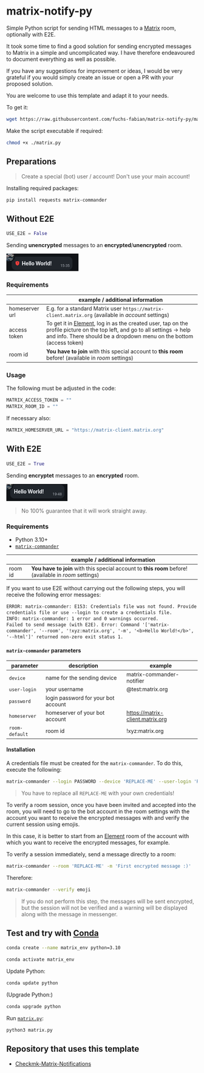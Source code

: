 # matrix-notify-py

Simple Python script for sending HTML messages to a [Matrix](https://matrix.org/) room, optionally with E2E.

It took some time to find a good solution for sending encrypted messages to Matrix in a simple and uncomplicated way. I have therefore endeavoured to document everything as well as possible.

If you have any suggestions for improvement or ideas, I would be very grateful if you would simply create an issue or open a PR with your proposed solution.

You are welcome to use this template and adapt it to your needs.

To get it:

```bash
wget https://raw.githubusercontent.com/fuchs-fabian/matrix-notify-py/main/matrix.py
```

Make the script executable if required:

```bash
chmod +x ./matrix.py
```

## Preparations

> Create a special (bot) user / account! Don't use your main account!

Installing required packages:

```bash
pip install requests matrix-commander
```

## Without E2E

```python
USE_E2E = False
```

Sending **unencrypted** messages to an **encrypted**/**unencrypted** room.

![Example without E2E](/images/example_without_e2e.png)

### Requirements

|                | example / additional information                                                                                                                                                                                          |
| -------------- | ------------------------------------------------------------------------------------------------------------------------------------------------------------------------------------------------------------------------- |
| homeserver url | E.g. for a standard Matrix user `https://matrix-client.matrix.org` (available in _account_ settings)                                                                                                                      |
| access token   | To get it in [Element](https://element.io/), log in as the created user, tap on the profile picture on the top left, and go to all settings → help and info. There should be a dropdown menu on the bottom (access token) |
| room id        | **You have to join** with this special account to **this room** before! (available in _room_ settings)                                                                                                                    |

### Usage

The following must be adjusted in the code:

```python
MATRIX_ACCESS_TOKEN = ""
MATRIX_ROOM_ID = ""
```

If necessary also:

```python
MATRIX_HOMESERVER_URL = "https://matrix-client.matrix.org"
```

## With E2E

```python
USE_E2E = True
```

Sending **encryptet** messages to an **encrypted** room.

![Example with E2E](/images/example_with_e2e.png)

> No 100% guarantee that it will work straight away.

### Requirements

- Python 3.10+
- [`matrix-commander`](https://github.com/8go/matrix-commander/tree/master)

|         | example / additional information                                                                       |
| ------- | ------------------------------------------------------------------------------------------------------ |
| room id | **You have to join** with this special account to **this room** before! (available in _room_ settings) |

If you want to use E2E without carrying out the following steps, you will receive the following error messages:

```
ERROR: matrix-commander: E153: Credentials file was not found. Provide credentials file or use --login to create a credentials file.
INFO: matrix-commander: 1 error and 0 warnings occurred.
Failed to send message (with E2E). Error: Command '['matrix-commander', '--room', '!xyz:matrix.org', '-m', '<b>Hello World!</b>', '--html']' returned non-zero exit status 1.
```

#### `matrix-commander` parameters

| parameter      | description                         | example                          |
| -------------- | ----------------------------------- | -------------------------------- |
| `device`       | name for the sending device         | matrix-commander-notifier        |
| `user-login`   | your username                       | @test:matrix.org                 |
| `password`     | login password for your bot account |                                  |
| `homeserver`   | homeserver of your bot account      | https://matrix-client.matrix.org |
| `room-default` | room id                             | !xyz:matrix.org                  |

#### Installation

A credentials file must be created for the `matrix-commander`. To do this, execute the following:

```bash
matrix-commander --login PASSWORD --device 'REPLACE-ME' --user-login 'REPLACE-ME' --password 'REPLACE-ME' --homeserver 'REPLACE-ME' --room-default 'REPLACE-ME'
```

> You have to replace all `REPLACE-ME` with your own credentials!

To verify a room session, once you have been invited and accepted into the room, you will need to go to the bot account in the room settings with the account you want to receive the encrypted messages with and verify the current session using emojis.

In this case, it is better to start from an [Element](https://element.io/) room of the account with which you want to receive the encrypted messages, for example.

To verify a session immediately, send a message directly to a room:

```bash
matrix-commander --room 'REPLACE-ME' -m 'First encrypted message :)'
```

Therefore:

```bash
matrix-commander --verify emoji
```

> If you do not perform this step, the messages will be sent encrypted, but the session will not be verified and a warning will be displayed along with the message in messenger.

## Test and try with [Conda](https://docs.conda.io/en/latest/)

```bash
conda create --name matrix_env python=3.10
```

```bash
conda activate matrix_env
```

Update Python:

```bash
conda update python
```

(Upgrade Python:)

```bash
conda upgrade python
```

Run [`matrix.py`](./matrix.py):

```bash
python3 matrix.py
```

## Repository that uses this template

- [Checkmk-Matrix-Notifications](https://github.com/fuchs-fabian/Checkmk-Matrix-Notifications)
